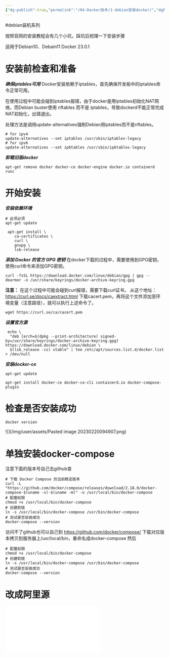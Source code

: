 ```yaml
---
{"dg-publish":true,"permalink":"/04-Docker技术/1-debian安装docker/","dgPassFrontmatter":true,"created":"2023-10-26T22:43:40.250+08:00","updated":"2023-12-20T08:36:17.000+08:00"}
---
```


#debian装机系列 

按照官网的安装教程会有几个小坑，踩坑后梳理一下安装步骤

适用于Debian10、Debain11
Docker 23.0.1

# 安装前检查和准备

***确保iptables可用***
Docker安装依赖于iptables，首先确保开发板中的iptables命令正常可用。

在使用过程中可能会碰到iptables报错，由于docker是用iptables初始化NAT网络，而Debian buster使用 nftables 而不是 iptables，导致dockerd不能正常完成NAT初始化，出错退出。

处理方法是调用update-alternatives强制Debian用iptables而不是nftables。
```
# for ipv4
update-alternatives --set iptables /usr/sbin/iptables-legacy
# for ipv6
update-alternatives --set ip6tables /usr/sbin/ip6tables-legacy
```

***卸载旧版docker***
```
apt-get remove docker docker-ce docker-engine docker.io containerd runc
```

# 开始安装

***安装依赖环境***
``` shell
# 此项必须
apt-get update

 apt-get install \
    ca-certificates \
    curl \
    gnupg \
    lsb-release
```

***添加 Docker 的官方 GPG 密钥***
在docker下载的过程中，需要使用到GPG密钥，使用curl命令来添加GPG密钥。
```
curl -fsSL https://download.docker.com/linux/debian/gpg | gpg --dearmor -o /usr/share/keyrings/docker-archive-keyring.gpg
```

**注意：**
在这个过程中可能会碰到curl报错，需要下载curl证书，
从这个地址：https://curl.se/docs/caextract.html 下载cacert.pem，再将这个文件添加至环境变量（注意路径），就可以执行上述命令了。

```
wget https://curl.se/ca/cacert.pem
```

***设置官方源***
```
 echo \
  "deb [arch=$(dpkg --print-architecture) signed-by=/usr/share/keyrings/docker-archive-keyring.gpg] https://download.docker.com/linux/debian \
  $(lsb_release -cs) stable" | tee /etc/apt/sources.list.d/docker.list > /dev/null
```

***安装docker-ce***
```
apt-get update
```

```
apt-get install docker-ce docker-ce-cli containerd.io docker-compose-plugin
```

# 检查是否安装成功
```
docker version
```
![](/img/user/assets/Pasted image 20230220094907.png)

# 单独安装docker-compose
注意下面的版本号自己去github查

``` shell
# 下载 Docker Compose 的当前稳定版本  
curl -L "https://github.com/docker/compose/releases/download/2.18.0/docker-compose-$(uname -s)-$(uname -m)" -o /usr/local/bin/docker-compose  
# 配置权限
chmod +x /usr/local/bin/docker-compose  
# 创建软链  
ln -s /usr/local/bin/docker-compose /usr/bin/docker-compose  
# 测试是否安装成功  
docker-compose --version
```

访问不了github也可以自己到 https://github.com/docker/compose/ 下载对应版本拷贝到服务器上/usr/local/bin，重命名成docker-compose
然后 
``` shell
# 配置权限
chmod +x /usr/local/bin/docker-compose  
# 创建软链  
ln -s /usr/local/bin/docker-compose /usr/bin/docker-compose  
# 测试是否安装成功  
docker-compose --version
```

# 改成阿里源

![Docker改成阿里源](10-读书视频笔记/狂神docker/Docker改成阿里源.md)
